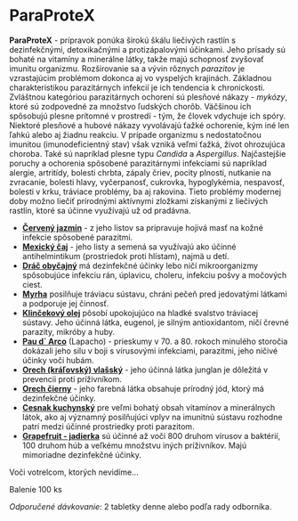 ParaProteX
==========

**ParaProteX** - prípravok ponúka širokú škálu liečivých rastlín s
dezinfekčnými, detoxikačnými a protizápalovými účinkami. Jeho prísady sú bohaté
na vitamíny a minerálne látky, takže majú schopnosť zvyšovať imunitu organizmu.
Rozširovanie sa a vývin rôznych *parazitov* je vzrastajúcim problémom dokonca aj
vo vyspelých krajinách. Základnou charakteristikou parazitárnych infekcií je ich
tendencia k chronickosti. Zvláštnou kategóriou parazitárnych ochorení sú
plesňové nákazy - *mykózy*, ktoré sú zodpovedné za množstvo ľudských chorôb.
Väčšinou ich spôsobujú plesne prítomné v prostredí - tým, že človek vdychuje ich
spóry. Niektoré plesňové a hubové nákazy vyvolávajú ťažké ochorenie, kým iné len
ľahkú alebo aj žiadnu reakciu. V prípade organizmu s nedostatočnou imunitou
(imunodeficientný stav) však vzniká veľmi ťažká, život ohrozujúca choroba. Také
sú napríklad plesne typu *Candida* a *Aspergillus*. Najčastejšie poruchy a
ochorenia spôsobené parazitárnymi infekciami sú napríklad alergie, artritídy,
bolesti chrbta, zápaly čriev, pocity plnosti, nutkanie na zvracanie, bolesti
hlavy, vyčerpanosť, cukrovka, hypoglykémia, nespavosť, bolesti v krku, tráviace
problémy, ba aj rakovina. Tieto problémy modernej doby možno liečiť prírodnými
aktívnymi zložkami získanými z liečivých rastlín, ktoré sa účinne využívajú už
od pradávna.

* **[Červený jazmín](../bylinky/jazmin-cerveny)** - z jeho listov sa pripravuje hojivá masť na kožné infekcie spôsobené parazitmi.
* **[Mexický čaj](../bylinky/mrlik-vonavy-mexicky-caj)** - jeho listy a semená sa využívajú ako účinné antihelmintikum (prostriedok proti hlístam), najmä u detí.
* **[Dráč obyčajný](../bylinky/drac-obycajny)** má dezinfekčné účinky lebo ničí mikroorganizmy spôsobujúce infekciu rán, úplavicu, choleru, infekciu pošvy a močových ciest.
* **[Myrha](../bylinky/balzamovnik-myrhovy)** posilňuje tráviacu sústavu, chráni pečeň pred jedovatými látkami a podporuje jej činnosť.
* **[Klinčekový olej](../bylinky/klincekovec-vonavy)** pôsobí upokojujúco na hladké svalstvo tráviacej sústavy. Jeho účinná látka, eugenol, je silným antioxidantom, ničí črevné parazity, mikróby a huby.
* **[Pau d´ Arco](../bylinky/lapacho-matto-grosso)** (Lapacho) - prieskumy v 70. a 80. rokoch minulého storočia dokázali jeho silu v boji s vírusovými infekciami, parazitmi, jeho ničivé účinky voči hubám.
* **[Orech (kráľovský) vlašský](../bylinky/orech-vlassky)** - jeho účinná látka junglan je dôležitá v prevencii proti príživníkom.
* **[Orech čierny](../bylinky/orech-cierny)** - jeho farebná látka obsahuje prírodný jód, ktorý má dezinfekčné účinky.
* **[Cesnak kuchynský](../bylinky/cesnak-kuchynsky)** pre veľmi bohatý obsah vitamínov a minerálnych látok, ako aj významný posilňujúci vplyv na imunitnú sústavu rozhodne patrí medzi účinné prostriedky proti parazitom.
* **[Grapefruit - jadierka](../bylinky/citronik-rajsky)** sú účinné až voči 800 druhom vírusov a baktérií, 100 druhom húb a veľkému množstvu iných príživníkov. Majú mimoriadne dezinfekčné účinky.

Voči votrelcom, ktorých nevidíme...

Balenie 100 ks

*Odporučené dávkovanie*: 2 tabletky denne alebo podľa rady odborníka.
